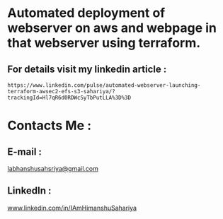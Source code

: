 # Automated deployment of webserver on aws and webpage in that webserver using terraform.

## For details visit my linkedin article : 
    https://www.linkedin.com/pulse/automated-webserver-launching-terraform-awsec2-efs-s3-sahariya/?trackingId=Hl7qR6d0RDWcSyTbPutLLA%3D%3D
    
    
# Contacts Me :

## E-mail :
   labhanshusahsriya@gmail.com
   
## LinkedIn :
   www.linkedin.com/in/IAmHimanshuSahariya
